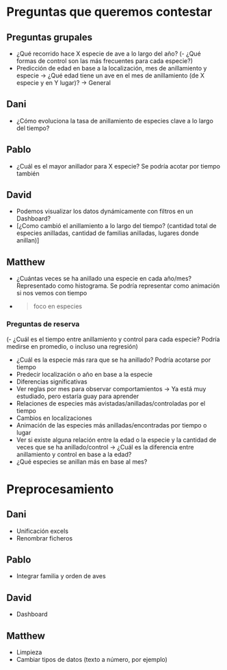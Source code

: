 # Preguntas que queremos contestar
## Preguntas grupales

- ¿Qué recorrido hace X especie de ave a lo largo del año?
(- ¿Qué formas de control son las más frecuentes para cada especie?)
- Predicción de edad en base a la localización, mes de anillamiento y especie -> ¿Qué edad tiene un ave en el mes de anillamiento (de X especie y en Y lugar)? -> General

## Dani

- ¿Cómo evoluciona la tasa de anillamiento de especies clave a lo largo del tiempo?

## Pablo

- ¿Cuál es el mayor anillador para X especie? Se podría acotar por tiempo también

## David

- Podemos visualizar los datos dynámicamente con filtros en un Dashboard?
- [¿Como cambió el anillamiento a lo largo del tiempo? (cantidad total de especies anilladas, cantidad de familias anilladas, lugares donde anillan)]

## Matthew

- ¿Cuántas veces se ha anillado una especie en cada año/mes? Representado como histograma. Se podría representar como animación si nos vemos con tiempo
- > foco en especies

### Preguntas de reserva

(- ¿Cuál es el tiempo entre anillamiento y control para cada especie? Podría medirse en promedio, o incluso una regresión)
- ¿Cuál es la especie más rara que se ha anillado? Podría acotarse por tiempo
- Predecir localización o año en base a la especie
- Diferencias significativas
- Ver reglas por mes para observar comportamientos -> Ya está muy estudiado, pero estaría guay para aprender
- Relaciones de especies más avistadas/anilladas/controladas por el tiempo
- Cambios en localizaciones
- Animación de las especies más anilladas/encontradas por tiempo o lugar
- Ver si existe alguna relación entre la edad o la especie y la cantidad de veces que se ha anillado/control -> ¿Cuál es la diferencia entre anillamiento y control en base a la edad?
- ¿Qué especies se anillan más en base al mes?




# Preprocesamiento
## Dani
- Unificación excels
- Renombrar ficheros

## Pablo
- Integrar familia y orden de aves

## David
- Dashboard

## Matthew
- Limpieza
- Cambiar tipos de datos (texto a número, por ejemplo)
